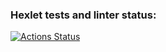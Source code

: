 ### Hexlet tests and linter status:
[![Actions Status](https://github.com/Gas159/ansible-project-76/workflows/hexlet-check/badge.svg)](https://github.com/Gas159/ansible-project-76/actions)